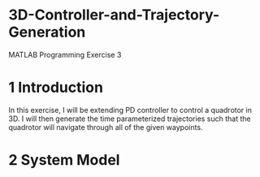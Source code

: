 # 3D-Controller-and-Trajectory-Generation
MATLAB Programming Exercise 3
# 1 Introduction
In this exercise, I will be extending PD controller to control a quadrotor in 3D. I will then generate the time parameterized trajectories such that the quadrotor will navigate through all of the given waypoints.

# 2 System Model
